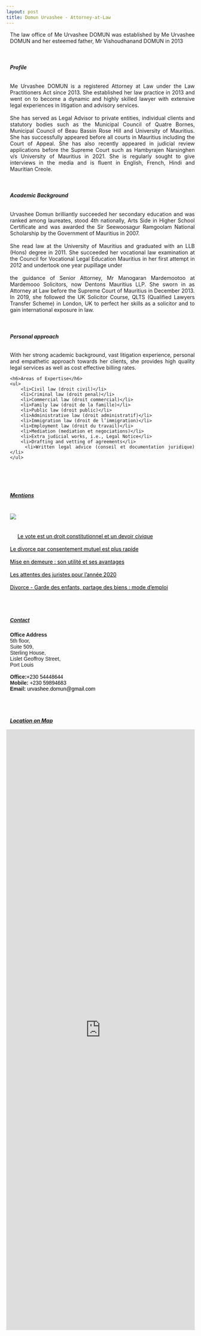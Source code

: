 ```yaml
---
layout: post
title: Domun Urvashee - Attorney-at-Law
---
```

<!-- <img src="./lawyer.jpg" style="margin-top: -50px;"> -->
<!-- <br><br> -->

<div style="text-align:justify;margin-left:10px;">
The law office of Me Urvashee DOMUN was established by Me Urvashee DOMUN
and her esteemed father, Mr Vishoudhanand DOMUN in 2013
<br><br><br>
<h6 style=""><b>Profile</b></h6>
Me Urvashee DOMUN is a registered Attorney at Law under the Law Practitioners Act
since 2013. She established her law practice in 2013 and went on to become a dynamic
and highly skilled lawyer with extensive legal experiences in litigation and advisory
services.
<br><br>
She has served as Legal Advisor to private entities, individual clients and statutory bodies
such as the Municipal Council of Quatre Bornes, Municipal Council of Beau Bassin Rose
Hill and University of Mauritius. She has successfully appeared before all courts in
Mauritius including the Court of Appeal. She has also recently appeared in judicial
review applications before the Supreme Court such as Hambyrajen Narsinghen v/s
University of Mauritius in 2021. She is regularly sought to give interviews in the media
and is fluent in English, French, Hindi and Mauritian Creole.
</div>
<br><br>

<div style="text-align:justify;margin-left:10px;">
<h6 style=""><b>Academic Background</b></h6>
Urvashee Domun brilliantly succeeded her secondary education and was ranked among
laureates, stood 4th nationally, Arts Side in Higher School Certificate and was awarded
the Sir Seewoosagur Ramgoolam National Scholarship by the Government of Mauritius
in 2007.<br><br>
She read law at the University of Mauritius and graduated with an LLB (Hons) degree in
2011. She succeeded her vocational law examination at the Council for Vocational Legal
Education Mauritius in her first attempt in 2012 and undertook one year pupillage under
<br><br>
the guidance of Senior Attorney, Mr Manogaran Mardemootoo at Mardemooo Solicitors,
now Dentons Mauritius LLP.
She sworn in as Attorney at Law before the Supreme Court of Mauritius in December
2013. In 2019, she followed the UK Solicitor Course, QLTS (Qualified Lawyers Transfer
Scheme) in London, UK to perfect her skills as a solicitor and to gain international
exposure in law.
</div>
<br><br>

<div style="text-align:justify;margin-left:10px;">
<h6 style=""><b>Personal approach</b></h6>
    <p>With her strong academic background, vast litigation experience, personal and empathetic approach towards her clients, she provides high quality legal services as well as cost effective billing rates.</p>

    <h6>Areas of Expertise</h6>
    <ul>
        <li>Civil law (droit civil)</li>
        <li>Criminal law (droit penal)</li>
        <li>Commercial law (droit commercial)</li>
        <li>Family law (droit de la famille)</li>
        <li>Public law (droit public)</li>
        <li>Administrative law (droit administratif)</li>
        <li>Immigration law (droit de l’immigration)</li>
        <li>Employment law (droit du travail)</li>
        <li>Mediation (mediation et negociations)</li>
        <li>Extra judicial works, i.e., Legal Notice</li>
        <li>Drafting and vetting of agreements</li>
        <li>Written legal advice (conseil et documentation juridique)</li>
    </ul>

</div>
<br><br><br>
<div style="margin-left:10px;">
    <h5 style="text-decoration:underline"><b>Mentions</b></h5>
    <br>
    <img src="./defi.jpeg" style="margin-bottom: 50px;">
    <a style="text-decoration:unerline;color:black" href="https://defimedia.info/lavouee-urvashee-domun-le-vote-est-un-droit-constitutionnel-et-un-devoir-civique" target="_blank">Le vote est un droit constitutionnel et un devoir civique</a> <br><br>
     <a style="text-decoration:unerline;color:black" href="https://defimedia.info/me-urvashee-domun-le-divorce-par-consentement-mutuel-est-plus-rapide" target="_blank">Le divorce par consentement mutuel est plus rapide</a><br><br>
     <a style="text-decoration:unerline;color:black" href="https://defimedia.info/mise-en-demeure-son-utilite-et-ses-avantages" target="_blank">Mise en demeure : son utilité et ses avantages</a><br><br>
     <a style="text-decoration:unerline;color:black" href="https://defimedia.info/les-attentes-des-juristes-pour-lannee-2020" target="_blank">Les attentes des juristes pour l’année 2020</a><br><br>
     <a style="text-decoration:unerline;color:black" href="https://defimedia.info/divorce-garde-des-enfants-partage-des-biens-mode-demploi" target="_blank">Divorce - Garde des enfants, partage des biens : mode d’emploi</a><br><br>
    
</div>
<br><br>
<div style="font-family: 'Raleway', sans-serif;margin-left:10px;">
    <h5 style="text-decoration:underline"><b>Contact</b></h5>
    <b>Office Address</b>
    <br>
    5th floor, <br>
    Suite 509, <br>
    Sterling House, <br>
    Lislet Geoffroy Street,<br>
    Port Louis <br>
    <br>
    <b>Office:</b><a style="text-decoration:none;color:black" title="Click to call us1" href="tel:+23054448644">+230 54448644</a>
    <br>
    <b>Mobile:</b> <a style="text-decoration:none;color:black" title="Click to call us" href="tel:+2305894683">+230 59894683</a>
    <br>
    <b>Email:</b><a style="text-decoration:none;color:black" title="Click to send us a message" href = "mailto: urvashee.domun@gmail.com"> urvashee.domun@gmail.com</a>
</div>

<br><br>
<h5 style="text-decoration:underline;margin-bottom:15px;margin-left:10px;"><b>Location on Map</b></h5>
<div class="col-12 col-sm-8" style="height: 40vh">
<iframe src="https://www.google.com/maps/embed?pb=!1m18!1m12!1m3!1d3745.2327594130747!2d57.50301331547846!3d-20.166031950901345!2m3!1f0!2f0!3f0!3m2!1i1024!2i768!4f13.1!3m3!1m2!1s0x217c514a42686775%3A0xb9e2335789a105e4!2sSterling%20House!5e0!3m2!1sen!2smu!4v1664112237949!5m2!1sen!2smu" width="100%" height="100%" style="border:0;" allowfullscreen="" loading="lazy" referrerpolicy="no-referrer-when-downgrade"></iframe>
</div>
